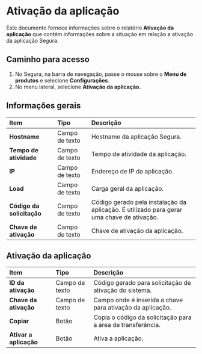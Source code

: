 # Ativação da aplicação

Este documento fornece informações sobre o relatório **Ativação da aplicação** que contém informações sobre a situação em relação a ativação da aplicação Segura.

## Caminho para acesso

1. No Segura, na barra de navegação, passe o mouse sobre o **Menu de produtos** e selecione **Configurações**.  
2. No menu lateral, selecione **Ativação da aplicação.**

## Informações gerais

| Item | Tipo | Descrição |
| :---- | :---- | :---- |
| **Hostname** | Campo de texto | Hostname da aplicação Segura. |
| **Tempo de atividade** | Campo de texto | Tempo de atividade da aplicação. |
| **IP** | Campo de texto | Endereço de IP da aplicação. |
| **Load** | Campo de texto | Carga geral da aplicação. |
| **Código da solicitação** | Campo de texto | Código gerado pela instalação da aplicação. É utilizado para gerar uma chave de ativação. |
| **Chave de ativação** | Campo de texto | Chave de ativação da aplicação. |

## Ativação da aplicação

| Item | Tipo | Descrição |
| :---- | :---- | :---- |
| **ID da ativação** | Campo de texto | Código gerado para solicitação de ativação do sistema. |
| **Chave da ativação** | Campo de texto | Campo onde é inserida a chave para ativação da aplicação. |
| **Copiar** | Botão | Copia o código da solicitação para a área de transferência. |
| **Ativar a aplicação** | Botão | Ativa a aplicação. |

